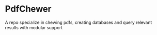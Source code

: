 # PdfChewer
A repo specialize in chewing pdfs, creating databases and query relevant results with modular support 
